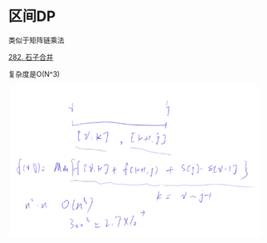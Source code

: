# 区间DP

类似于矩阵链乘法

[282. 石子合并](https://www.acwing.com/problem/content/284/)



复杂度是O(N^3)

![捕获1.PNG](picture/1606_c2db3d28b8-捕获1.PNG)